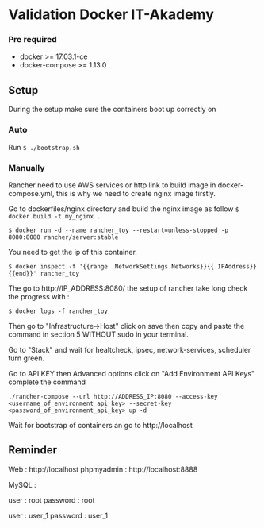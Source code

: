 # Validation Docker IT-Akademy



### Pre required
- docker >= 17.03.1-ce
- docker-compose >= 1.13.0

## Setup

During the setup make sure the containers boot up correctly on

### Auto 

Run `$ ./bootstrap.sh`

### Manually

Rancher need to use AWS services or http link to build image in docker-compose.yml, this is why we need to create nginx 
image firstly.

Go to dockerfiles/nginx directory and build the nginx image as follow
`$ docker build -t my_nginx .`

`$ docker run -d --name rancher_toy --restart=unless-stopped -p 8080:8080 rancher/server:stable`

You need to get the ip of this container.

`$ docker inspect -f '{{range .NetworkSettings.Networks}}{{.IPAddress}}{{end}}' rancher_toy`

The go to http://IP_ADDRESS:8080/ the setup of rancher take long check the progress with :

`$ docker logs -f rancher_toy`

Then go to "Infrastructure->Host" click on save then copy and paste the command in section 5 WITHOUT 
sudo in your terminal.

Go to "Stack" and wait for healtcheck, ipsec, network-services, scheduler turn green.

Go to API KEY then Advanced options click on "Add Environment API Keys" complete the command

`./rancher-compose --url http://ADDRESS_IP:8080 --access-key <username_of_environment_api_key> --secret-key 
<password_of_environment_api_key> up -d`

Wait for bootstrap of containers an go to http://localhost

## Reminder

Web : http://localhost
phpmyadmin : http://localhost:8888

MySQL :

user : root
password : root

user : user_1
password : user_1
